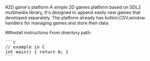 #2D game's platform
A simple 2D games platform based on SDL2 multimedia library, It's designed to append easily new games that developed separately.
The platform already has button,CSV,window handlers for managing games and store their data.

##Install instructions
From directory path:
<pre>
```c
// example in C
int main() { return 0; }
```
</pre>


